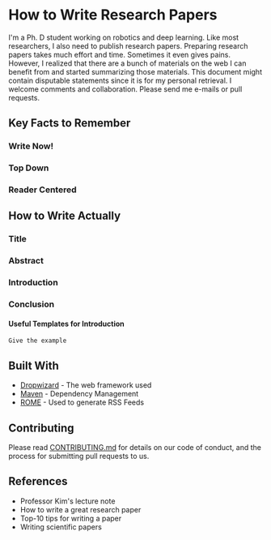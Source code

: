 # How to Write Research Papers

I'm a Ph. D student working on robotics and deep learning. Like most researchers, I also need to publish research papers. Preparing research papers takes much effort and time. Sometimes it even gives pains. However, I realized that there are a bunch of materials on the web I can benefit from and started summarizing those materials. This document might contain disputable statements since it is for my personal retrieval. I welcome comments and collaboration. Please send me e-mails or pull requests.

## Key Facts to Remember

### Write Now!

### Top Down

### Reader Centered




## How to Write Actually

### Title

### Abstract

### Introduction

### Conclusion

#### Useful Templates for Introduction


```
Give the example
```

## Built With

* [Dropwizard](http://www.dropwizard.io/1.0.2/docs/) - The web framework used
* [Maven](https://maven.apache.org/) - Dependency Management
* [ROME](https://rometools.github.io/rome/) - Used to generate RSS Feeds

## Contributing

Please read [CONTRIBUTING.md](https://gist.github.com/PurpleBooth/b24679402957c63ec426) for details on our code of conduct, and the process for submitting pull requests to us.

## References

* Professor Kim's lecture note
* How to write a great research paper
* Top-10 tips for writing a paper
* Writing scientific papers
